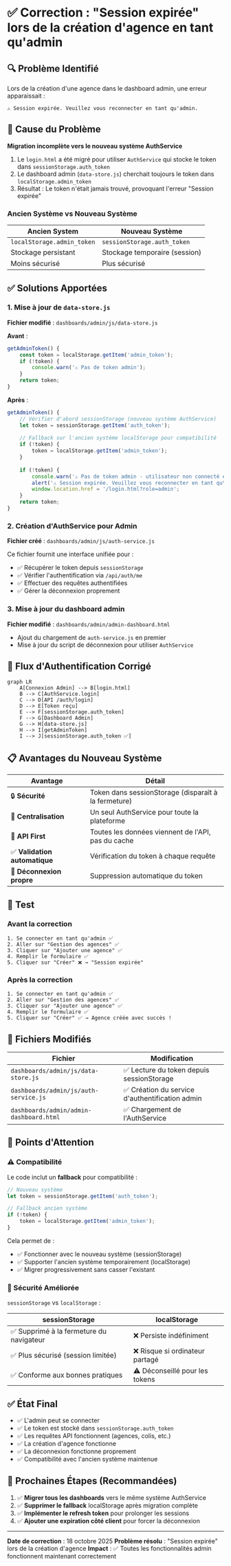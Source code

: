 # ✅ Correction : "Session expirée" lors de la création d'agence en tant qu'admin

## 🔍 Problème Identifié

Lors de la création d'une agence dans le dashboard admin, une erreur apparaissait :
```
⚠️ Session expirée. Veuillez vous reconnecter en tant qu'admin.
```

## 🎯 Cause du Problème

**Migration incomplète vers le nouveau système AuthService**

1. Le `login.html` a été migré pour utiliser `AuthService` qui stocke le token dans `sessionStorage.auth_token`
2. Le dashboard admin (`data-store.js`) cherchait toujours le token dans `localStorage.admin_token`
3. Résultat : Le token n'était jamais trouvé, provoquant l'erreur "Session expirée"

### Ancien Système vs Nouveau Système

| Ancien System | Nouveau Système |
|---------------|-----------------|
| `localStorage.admin_token` | `sessionStorage.auth_token` |
| Stockage persistant | Stockage temporaire (session) |
| Moins sécurisé | Plus sécurisé |

## ✅ Solutions Apportées

### 1. **Mise à jour de `data-store.js`**

**Fichier modifié** : `dashboards/admin/js/data-store.js`

**Avant** :
```javascript
getAdminToken() {
    const token = localStorage.getItem('admin_token');
    if (!token) {
        console.warn('⚠️ Pas de token admin');
    }
    return token;
}
```

**Après** :
```javascript
getAdminToken() {
    // Vérifier d'abord sessionStorage (nouveau système AuthService)
    let token = sessionStorage.getItem('auth_token');
    
    // Fallback sur l'ancien système localStorage pour compatibilité
    if (!token) {
        token = localStorage.getItem('admin_token');
    }
    
    if (!token) {
        console.warn('⚠️ Pas de token admin - utilisateur non connecté en tant qu\'admin');
        alert('⚠️ Session expirée. Veuillez vous reconnecter en tant qu\'admin.');
        window.location.href = '/login.html?role=admin';
    }
    return token;
}
```

### 2. **Création d'AuthService pour Admin**

**Fichier créé** : `dashboards/admin/js/auth-service.js`

Ce fichier fournit une interface unifiée pour :
- ✅ Récupérer le token depuis `sessionStorage`
- ✅ Vérifier l'authentification via `/api/auth/me`
- ✅ Effectuer des requêtes authentifiées
- ✅ Gérer la déconnexion proprement

### 3. **Mise à jour du dashboard admin**

**Fichier modifié** : `dashboards/admin/admin-dashboard.html`

- Ajout du chargement de `auth-service.js` en premier
- Mise à jour du script de déconnexion pour utiliser `AuthService`

## 🔄 Flux d'Authentification Corrigé

```mermaid
graph LR
    A[Connexion Admin] --> B[login.html]
    B --> C[AuthService.login]
    C --> D[API /auth/login]
    D --> E[Token reçu]
    E --> F[sessionStorage.auth_token]
    F --> G[Dashboard Admin]
    G --> H[data-store.js]
    H --> I[getAdminToken]
    I --> J[sessionStorage.auth_token ✅]
```

## 📋 Avantages du Nouveau Système

| Avantage | Détail |
|----------|--------|
| 🔒 **Sécurité** | Token dans sessionStorage (disparaît à la fermeture) |
| 🎯 **Centralisation** | Un seul AuthService pour toute la plateforme |
| 🔄 **API First** | Toutes les données viennent de l'API, pas du cache |
| ✅ **Validation automatique** | Vérification du token à chaque requête |
| 🚪 **Déconnexion propre** | Suppression automatique du token |

## 🧪 Test

### Avant la correction
```
1. Se connecter en tant qu'admin ✅
2. Aller sur "Gestion des agences" ✅
3. Cliquer sur "Ajouter une agence" ✅
4. Remplir le formulaire ✅
5. Cliquer sur "Créer" ❌ → "Session expirée"
```

### Après la correction
```
1. Se connecter en tant qu'admin ✅
2. Aller sur "Gestion des agences" ✅
3. Cliquer sur "Ajouter une agence" ✅
4. Remplir le formulaire ✅
5. Cliquer sur "Créer" ✅ → Agence créée avec succès !
```

## 🔄 Fichiers Modifiés

| Fichier | Modification |
|---------|--------------|
| `dashboards/admin/js/data-store.js` | ✅ Lecture du token depuis sessionStorage |
| `dashboards/admin/js/auth-service.js` | ✅ Création du service d'authentification admin |
| `dashboards/admin/admin-dashboard.html` | ✅ Chargement de l'AuthService |

## 📌 Points d'Attention

### ⚠️ Compatibilité

Le code inclut un **fallback** pour compatibilité :
```javascript
// Nouveau système
let token = sessionStorage.getItem('auth_token');

// Fallback ancien système
if (!token) {
    token = localStorage.getItem('admin_token');
}
```

Cela permet de :
- ✅ Fonctionner avec le nouveau système (sessionStorage)
- ✅ Supporter l'ancien système temporairement (localStorage)
- ✅ Migrer progressivement sans casser l'existant

### 🔐 Sécurité Améliorée

`sessionStorage` vs `localStorage` :

| sessionStorage | localStorage |
|----------------|--------------|
| ✅ Supprimé à la fermeture du navigateur | ❌ Persiste indéfiniment |
| ✅ Plus sécurisé (session limitée) | ❌ Risque si ordinateur partagé |
| ✅ Conforme aux bonnes pratiques | ⚠️ Déconseillé pour les tokens |

## ✅ État Final

- ✅ L'admin peut se connecter
- ✅ Le token est stocké dans `sessionStorage.auth_token`
- ✅ Les requêtes API fonctionnent (agences, colis, etc.)
- ✅ La création d'agence fonctionne
- ✅ La déconnexion fonctionne proprement
- ✅ Compatibilité avec l'ancien système maintenue

## 🚀 Prochaines Étapes (Recommandées)

1. ✅ **Migrer tous les dashboards** vers le même système AuthService
2. ✅ **Supprimer le fallback** localStorage après migration complète
3. ✅ **Implémenter le refresh token** pour prolonger les sessions
4. ✅ **Ajouter une expiration côté client** pour forcer la déconnexion

---

**Date de correction** : 18 octobre 2025
**Problème résolu** : "Session expirée" lors de la création d'agence
**Impact** : ✅ Toutes les fonctionnalités admin fonctionnent maintenant correctement
